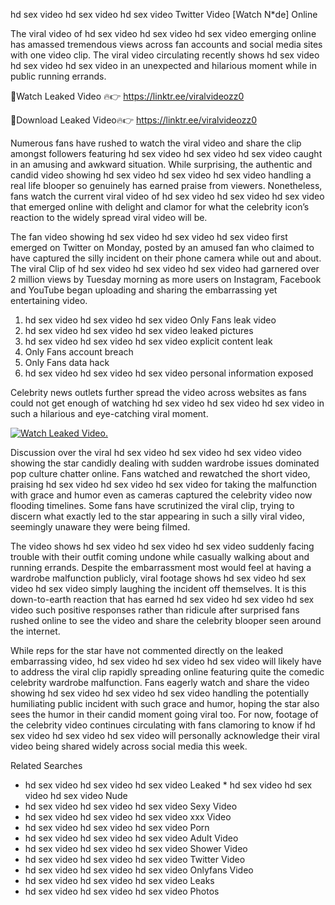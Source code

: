 ﻿hd sex video hd sex video hd sex video Twitter Video [Watch N*de] Online

The viral video of ﻿hd sex video hd sex video hd sex video emerging online has amassed tremendous views across fan accounts and social media sites with one video clip. The viral video circulating recently shows ﻿hd sex video hd sex video hd sex video in an unexpected and hilarious moment while in public running errands. 

🔴Watch Leaked Video 🔥👉  https://linktr.ee/viralvideozz0 

🔴Download Leaked Video🔥👉  https://linktr.ee/viralvideozz0 

Numerous fans have rushed to watch the viral video and share the clip amongst followers featuring ﻿hd sex video hd sex video hd sex video caught in an amusing and awkward situation. While surprising, the authentic and candid video showing ﻿hd sex video hd sex video hd sex video handling a real life blooper so genuinely has earned praise from viewers. Nonetheless, fans watch the current viral video of ﻿hd sex video hd sex video hd sex video that emerged online with delight and clamor for what the celebrity icon’s reaction to the widely spread viral video will be.

The fan video showing ﻿hd sex video hd sex video hd sex video first emerged on Twitter on Monday, posted by an amused fan who claimed to have captured the silly incident on their phone camera while out and about. The viral Clip of ﻿hd sex video hd sex video hd sex video had garnered over 2 million views by Tuesday morning as more users on Instagram, Facebook and YouTube began uploading and sharing the embarrassing yet entertaining video. 

1. ﻿hd sex video hd sex video hd sex video Only Fans leak video
2. ﻿hd sex video hd sex video hd sex video leaked pictures
3. ﻿hd sex video hd sex video hd sex video explicit content leak
4. Only Fans account breach
5. Only Fans data hack
6. ﻿hd sex video hd sex video hd sex video personal information exposed

Celebrity news outlets further spread the video across websites as fans could not get enough of watching ﻿hd sex video hd sex video hd sex video in such a hilarious and eye-catching viral moment. 

[![Watch Leaked Video.](https://miro.medium.com/v2/resize:fit:828/format:webp/1*cilzJN44JGOrTw9NJCrNHA.gif "Watch Leaked Video")](https://linktr.ee/viralvideozz0)

Discussion over the viral ﻿hd sex video hd sex video hd sex video video showing the star candidly dealing with sudden wardrobe issues dominated pop culture chatter online. Fans watched and rewatched the short video, praising ﻿hd sex video hd sex video hd sex video for taking the malfunction with grace and humor even as cameras captured the celebrity video now flooding timelines. Some fans have scrutinized the viral clip, trying to discern what exactly led to the star appearing in such a silly viral video, seemingly unaware they were being filmed.

The video shows ﻿hd sex video hd sex video hd sex video suddenly facing trouble with their outfit coming undone while casually walking about and running errands. Despite the embarrassment most would feel at having a wardrobe malfunction publicly, viral footage shows ﻿hd sex video hd sex video hd sex video simply laughing the incident off themselves. It is this down-to-earth reaction that has earned ﻿hd sex video hd sex video hd sex video such positive responses rather than ridicule after surprised fans rushed online to see the video and share the celebrity blooper seen around the internet.  

While reps for the star have not commented directly on the leaked embarrassing video, ﻿hd sex video hd sex video hd sex video will likely have to address the viral clip rapidly spreading online featuring quite the comedic celebrity wardrobe malfunction. Fans eagerly watch and share the video showing ﻿hd sex video hd sex video hd sex video handling the potentially humiliating public incident with such grace and humor, hoping the star also sees the humor in their candid moment going viral too. For now, footage of the celebrity video continues circulating with fans clamoring to know if ﻿hd sex video hd sex video hd sex video will personally acknowledge their viral video being shared widely across social media this week.

Related Searches
* ﻿hd sex video hd sex video hd sex video Leaked
﻿* hd sex video hd sex video hd sex video Nude
* ﻿hd sex video hd sex video hd sex video Sexy Video
* ﻿hd sex video hd sex video hd sex video xxx Video
* ﻿hd sex video hd sex video hd sex video Porn
* ﻿hd sex video hd sex video hd sex video Adult Video
* ﻿hd sex video hd sex video hd sex video Shower Video
* ﻿hd sex video hd sex video hd sex video Twitter Video
* ﻿hd sex video hd sex video hd sex video Onlyfans Video
* ﻿hd sex video hd sex video hd sex video Leaks
* ﻿hd sex video hd sex video hd sex video Photos